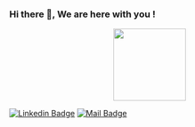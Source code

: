 ### Hi there 👋, We are here with you !


<p align="center">
<img align="center" src="https://media.giphy.com/media/1fhj2FW0661V3Nb2Me/giphy.gif" width="130">
<br>
  
  
[![Linkedin Badge](https://img.shields.io/badge/LinkedIn-0077B5?style=for-the-badge&logo=linkedin&logoColor=white)](https://www.linkedin.com/in/muhammad-salman-12feb-1998/) 
[![Mail Badge](https://img.shields.io/badge/Gmail-D14836?style=for-the-badge&logo=gmail&logoColor=white)](mailto:msalman1221998@gmail.com)
